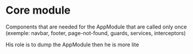 # Core module

Components that are needed for the AppModule that are called only once (exemple: navbar, footer, page-not-found, guards, services, interceptors)

His role is to dump the AppModule then he is more lite
